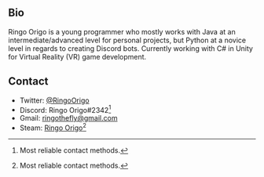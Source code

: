 ## Bio
Ringo Origo is a young programmer who mostly works with Java at an intermediate/advanced level for personal projects, but Python at a novice level in regards to creating Discord bots. Currently working with C# in Unity for Virtual Reality (VR) game development.

## Contact
* Twitter: [@RingoOrigo](https://twitter.com/RingoOrigo)
* Discord: Ringo Origo#2342[^1]
* Gmail: ringothefly@gmail.com
* Steam: [Ringo Origo](https://steamcommunity.com/id/RingoOrigo)[^1]

[^1]: Most reliable contact methods.

<!---
RingoOrigo/RingoOrigo is a ✨ special ✨ repository because its `README.md` (this file) appears on your GitHub profile.
You can click the Preview link to take a look at your changes.
--->
